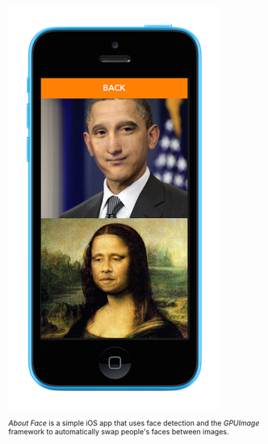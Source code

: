 ![App screenshot](aboutface.png)

_About Face_ is a simple iOS app that uses face detection and the _GPUImage_ framework to automatically swap people's faces between images.

